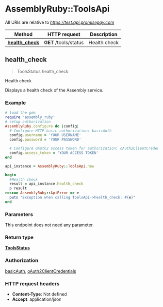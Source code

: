 # AssemblyRuby::ToolsApi

All URIs are relative to *https://test.api.promisepay.com*

Method | HTTP request | Description
------------- | ------------- | -------------
[**health_check**](ToolsApi.md#health_check) | **GET** /tools/status | Health check



## health_check

> ToolsStatus health_check

Health check

Displays a health check of the Assembly service.

### Example

```ruby
# load the gem
require 'assembly_ruby'
# setup authorization
AssemblyRuby.configure do |config|
  # Configure HTTP basic authorization: basicAuth
  config.username = 'YOUR USERNAME'
  config.password = 'YOUR PASSWORD'

  # Configure OAuth2 access token for authorization: oAuth2ClientCredentials
  config.access_token = 'YOUR ACCESS TOKEN'
end

api_instance = AssemblyRuby::ToolsApi.new

begin
  #Health check
  result = api_instance.health_check
  p result
rescue AssemblyRuby::ApiError => e
  puts "Exception when calling ToolsApi->health_check: #{e}"
end
```

### Parameters

This endpoint does not need any parameter.

### Return type

[**ToolsStatus**](ToolsStatus.md)

### Authorization

[basicAuth](../README.md#basicAuth), [oAuth2ClientCredentials](../README.md#oAuth2ClientCredentials)

### HTTP request headers

- **Content-Type**: Not defined
- **Accept**: application/json

